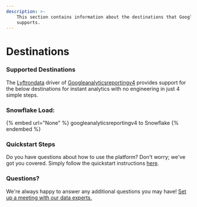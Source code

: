 ```yaml
---
description: >-
    This section contains information about the destinations that Googleanalyticsreportingv4
    supports.
---
```


# Destinations

### Supported Destinations

The [Lyftrondata](https://www.lyftrondata.com/) driver of [Googleanalyticsreportingv4](None) provides support for the below destinations for instant analytics with no engineering in just 4 simple steps.

### Snowflake Load:

{% embed url="None" %}
googleanalyticsreportingv4 to Snowflake
{% endembed %}

### Quickstart Steps

Do you have questions about how to use the platform? Don't worry; we've got you covered. Simply follow the quickstart instructions [here](README.md).

### Questions? <a href="#questions" id="questions"></a>

We're always happy to answer any additional questions you may have! [Set up a meeting with our data experts.](https://www.lyftrondata.com/book-a-meeting/)
